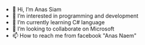 - 👋 Hi, I’m Anas Siam
- 👀 I’m interested in programming and development
- 🌱 I’m currently learning C# language
- 💞️ I’m looking to collaborate on Microsoft
- 📫 How to reach me from facebook  "Anas Naem"

<!---
Anas-N-Siam/Anas-N-Siam is a ✨ special ✨ repository because its `README.md` (this file) appears on your GitHub profile.
You can click the Preview link to take a look at your changes.
--->
